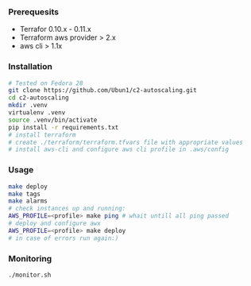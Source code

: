 ### Prerequesits

* Terrafor 0.10.x - 0.11.x 
* Terraform aws provider > 2.x
* aws cli > 1.1x

### Installation
```sh
# Tested on Fedora 28
git clone https://github.com/Ubun1/c2-autoscaling.git
cd c2-autoscaling
mkdir .venv
virtualenv .venv
source .venv/bin/activate
pip install -r requirements.txt
# install terraform
# create ./terraform/terraform.tfvars file with appropriate values
# install aws-cli and configure aws cli profile in .aws/config
```

### Usage
```sh
make deploy
make tags
make alarms
# check instances up and running:
AWS_PROFILE=<profile> make ping # whait untill all ping passed
# deploy and configure awx
AWS_PROFILE=<profile> make deploy 
# in case of errors run again:)
```

### Monitoring
```sh
./monitor.sh
```
